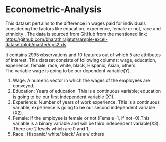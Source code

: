 # Econometric-Analysis


This dataset pertains to the difference in wages paid for individuals considering the factors like education, experience, female or not, race and ethnicity . 
The data is sourced from GitHub from the mentioned link: https://github.com/bharathirajatut/sample-excel-dataset/blob/master/cps2.xls

It contains 2995 observations and 10 features out of which 5 are attributes of interest. 
This dataset consists of following columns: wage, education, experience, female, race, white, black, Hispanic, Asian, others.  
The variable wage is going to be our dependent variable(Y).

1) Wage:  A numeric vector in which the wages of the employees are conveyed.
2) Education: Years of education. This is a continuous variable; education is going to be our first independent variable (X1).
3) Experience: Number of years of work experience. This is a continuous variable; experience is going to be our second independent variable (X2).
4) Female: If the employee is female or not (Female=1, if not=0).This variable is a binary variable and will be third independent variable(X3). There are 2 levels which are 0 and 1.
5) Race : Hispanic/ white/ black/ Asian/ others
